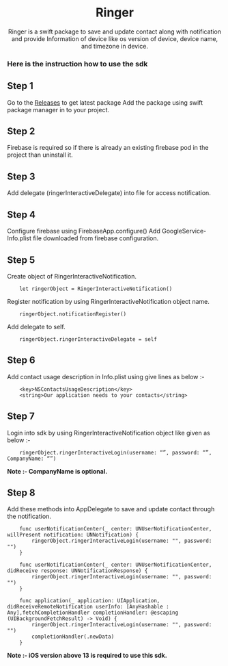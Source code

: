 <h1 align="center">Ringer</h1>

<p align="center">
Ringer is a swift package to save and update contact along with notification and provide Information of device like os version of device, device name, and timezone in device.
</p>

### Here is the instruction how to use the sdk 

## Step 1
Go to the [Releases](https://github.com/developer-espark/Ringer-Interactive-iOS) to get latest package
Add the package using swift package manager in to your project.

## Step 2
Firebase is required so if there is already an existing firebase pod in the project than uninstall it.

## Step 3
Add delegate (ringerInteractiveDelegate) into file for access notification.

## Step 4
Configure firebase using FirebaseApp.configure()
Add GoogleService-Info.plist file downloaded from firebase configuration.

## Step 5
Create object of RingerInteractiveNotification.
```
	let ringerObject = RingerInteractiveNotification()
```
Register notification by using RingerInteractiveNotification object name.
```
	ringerObject.notificationRegister()
```
Add delegate to self.
```
	ringerObject.ringerInteractiveDelegate = self
```
## Step 6
Add contact usage description in Info.plist using give lines as below  :-
```	
	<key>NSContactsUsageDescription</key>
	<string>Our application needs to your contacts</string>
```

## Step 7
Login into sdk by using RingerInteractiveNotification object like given as below  :-
```
	ringerObject.ringerInteractiveLogin(username: “”, password: “”, CompanyName: “”)
```
**Note :- CompanyName is optional.**
## Step 8
Add these methods into AppDelegate to save and update contact through the notification.
```
	func userNotificationCenter(_ center: UNUserNotificationCenter, willPresent notification: UNNotification) {
		ringerObject.ringerInteractiveLogin(username: "", password: "")
	}
    
	func userNotificationCenter(_ center: UNUserNotificationCenter, didReceive response: UNNotificationResponse) {
		ringerObject.ringerInteractiveLogin(username: "", password: "")
	}
    
	func application(_ application: UIApplication, didReceiveRemoteNotification userInfo: [AnyHashable : Any],fetchCompletionHandler completionHandler: @escaping (UIBackgroundFetchResult) -> Void) {
		ringerObject.ringerInteractiveLogin(username: "", password: "")
		completionHandler(.newData)
	}
```

**Note :- iOS version above 13 is required to use this sdk.**